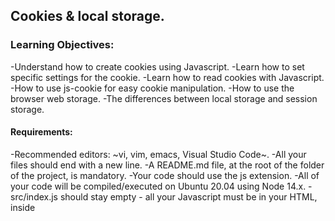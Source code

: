 ## Cookies & local storage.
### Learning Objectives:

-Understand how to create cookies using Javascript.
-Learn how to set specific settings for the cookie.
-Learn how to read cookies with Javascript.
-How to use js-cookie for easy cookie manipulation.
-How to use the browser web storage.
-The differences between local storage and session storage.
#### Requirements:
-Recommended editors: ~vi, vim, emacs, Visual Studio Code~.
-All your files should end with a new line.
-A README.md file, at the root of the folder of the project, is mandatory.
-Your code should use the js extension.
-All of your code will be compiled/executed on Ubuntu 20.04 using Node 14.x.
-src/index.js should stay empty - all your Javascript must be in your HTML, inside <script> tag.

